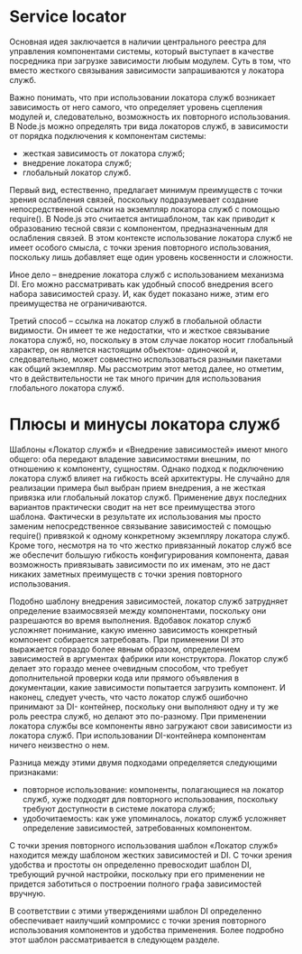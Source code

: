 # Service locator
Основная идея заключается в наличии центрального реестра для управления компонентами
системы, который выступает в качестве посредника при загрузке зависимости
любым модулем. Суть в том, что вместо жесткого связывания зависимости запрашиваются
у локатора служб.

Важно понимать, что при использовании локатора служб возникает зависимость
от него самого, что определяет уровень сцепления модулей и, следовательно, возможность
их повторного использования. В Node.js можно определять три вида локаторов
служб, в зависимости от порядка подключения к компонентам системы:
- жесткая зависимость от локатора служб;
- внедрение локатора служб;
- глобальный локатор служб.

Первый вид, естественно, предлагает минимум преимуществ с точки зрения ослабления
связей, поскольку подразумевает создание непосредственной ссылки на экземпляр
локатора служб с помощью require(). В Node.js это считается антишаблоном,
так как приводит к образованию тесной связи с компонентом, предназначенным для
ослабления связей. В этом контексте использование локатора служб не имеет особого
смысла, с точки зрения повторного использования, поскольку лишь добавляет еще
один уровень косвенности и сложности.

Иное дело – внедрение локатора служб с использованием механизма DI. Его можно
рассматривать как удобный способ внедрения всего набора зависимостей сразу.
И, как будет показано ниже, этим его преимущества не ограничиваются.

Третий способ – ссылка на локатор служб в глобальной области видимости. Он
имеет те же недостатки, что и жесткое связывание локатора служб, но, поскольку
в этом случае локатор носит глобальный характер, он является настоящим объектом-
одиночкой и, следовательно, может совместно использоваться разными пакетами как
общий экземпляр. Мы рассмотрим этот метод далее, но отметим, что в действительности
не так много причин для использования глобального локатора служб.

# Плюсы и минусы локатора служб
Шаблоны «Локатор служб» и «Внедрение зависимостей» имеют много общего: оба
передают владение зависимостями внешним, по отношению к компоненту, сущностям.
Однако подход к подключению локатора служб влияет на гибкость всей архитектуры.
Не случайно для реализации примера был выбран прием внедрения, а не
жесткая привязка или глобальный локатор служб. Применение двух последних вариантов
практически сводит на нет все преимущества этого шаблона. Фактически
в результате их использования мы просто заменим непосредственное связывание зависимостей
с помощью require() привязкой к одному конкретному экземпляру локатора
служб. Кроме того, несмотря на то что жестко привязанный локатор служб все
же обеспечит большую гибкость конфигурирования компонента, давая возможность
привязывать зависимости по их именам, это не даст никаких заметных преимуществ
с точки зрения повторного использования.

Подобно шаблону внедрения зависимостей, локатор служб затрудняет определение
взаимосвязей между компонентами, поскольку они разрешаются во время выполнения.
Вдобавок локатор служб усложняет понимание, какую именно зависимость
конкретный компонент собирается затребовать. При применении DI это выражается
гораздо более явным образом, определением зависимостей в аргументах фабрики или
конструктора. Локатор служб делает это гораздо менее очевидным способом, что требует
дополнительной проверки кода или прямого объявления в документации, какие
зависимости попытается загрузить компонент.
И наконец, следует учесть, что часто локатор служб ошибочно принимают за DI-
контейнер, поскольку они выполняют одну и ту же роль реестра служб, но делают
это по-разному. При применении локатора службы все компоненты явно загружают
свои зависимости из локатора служб. При использовании DI-контейнера компонентам
ничего неизвестно о нем.

Разница между этими двумя подходами определяется следующими признаками:
- повторное использование: компоненты, полагающиеся на локатор служб,
хуже подходят для повторного использования, поскольку требуют доступности
в системе локатора служб;
- удобочитаемость: как уже упоминалось, локатор служб усложняет определение
зависимостей, затребованных компонентом.

С точки зрения повторного использования шаблон «Локатор служб» находится
между шаблоном жестких зависимостей и DI. С точки зрения удобства и простоты он
определенно превосходит шаблон DI, требующий ручной настройки, поскольку при
его применении не придется заботиться о построении полного графа зависимостей
вручную.

В соответствии с этими утверждениями шаблон DI определенно обеспечивает наилучший
компромисс с точки зрения повторного использования компонентов и удобства
применения. Более подробно этот шаблон рассматривается в следующем разделе.